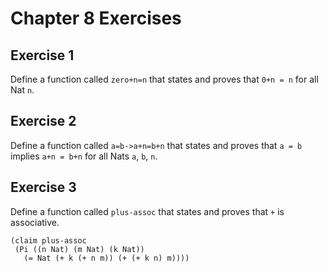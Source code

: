 # Chapter 8 Exercises

## Exercise 1

Define a function called `zero+n=n` that states and proves that
`0+n = n` for all Nat `n`.

## Exercise 2

Define a function called `a=b->a+n=b+n` that states and proves that
`a = b` implies `a+n = b+n` for all Nats `a`, `b`, `n`.

## Exercise 3

Define a function called `plus-assoc` that states and proves that
`+` is associative.

```pie
(claim plus-assoc
 (Pi ((n Nat) (m Nat) (k Nat))
   (= Nat (+ k (+ n m)) (+ (+ k n) m))))
```
